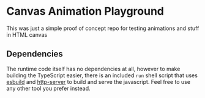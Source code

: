 # Canvas Animation Playground

This was just a simple proof of concept repo for testing animations and stuff in HTML canvas

## Dependencies

The runtime code itself has no dependencies at all, however to make building the TypeScript easier, there is an included `run` shell script that uses [esbuild](https://esbuild.github.io/getting-started/#install-esbuild) and [http-server](https://www.npmjs.com/package/http-server) to build and serve the javascript. Feel free to use any other tool you prefer instead.
